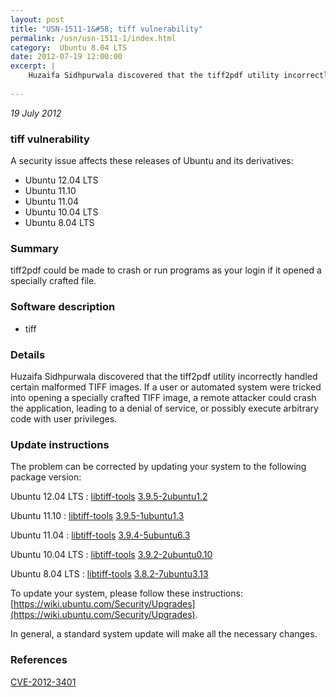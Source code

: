 ```yaml
---
layout: post
title: "USN-1511-1&#58; tiff vulnerability"
permalink: /usn/usn-1511-1/index.html
category:  Ubuntu 8.04 LTS
date: 2012-07-19 12:00:00
excerpt: |
    Huzaifa Sidhpurwala discovered that the tiff2pdf utility incorrectly handled certain malformed TIFF images. If a user or automated system were tricked into opening a specially crafted TIFF image, a remote attacker could crash the application, leading to a denial of service, or possibly execute arbitrary code with user privileges. 
    
--- 
```

 
 

*19 July 2012*

### tiff vulnerability

A security issue affects these releases of Ubuntu and its derivatives:

* Ubuntu 12.04 LTS
* Ubuntu 11.10
* Ubuntu 11.04
* Ubuntu 10.04 LTS
* Ubuntu 8.04 LTS

### Summary

tiff2pdf could be made to crash or run programs as your login if it opened a specially crafted file.

### Software description

* tiff 

### Details

Huzaifa Sidhpurwala discovered that the tiff2pdf utility incorrectly handled certain malformed TIFF images. If a user or automated system were tricked into opening a specially crafted TIFF image, a remote attacker could crash the application, leading to a denial of service, or possibly execute arbitrary code with user privileges. 

### Update instructions

The problem can be corrected by updating your system to the following package version:

Ubuntu 12.04 LTS
 : [libtiff-tools](https://launchpad.net/ubuntu/+source/tiff) <span> [3.9.5-2ubuntu1.2](https://launchpad.net/ubuntu/+source/tiff/3.9.5-2ubuntu1.2) </span> 

Ubuntu 11.10
 : [libtiff-tools](https://launchpad.net/ubuntu/+source/tiff) <span> [3.9.5-1ubuntu1.3](https://launchpad.net/ubuntu/+source/tiff/3.9.5-1ubuntu1.3) </span> 

Ubuntu 11.04
 : [libtiff-tools](https://launchpad.net/ubuntu/+source/tiff) <span> [3.9.4-5ubuntu6.3](https://launchpad.net/ubuntu/+source/tiff/3.9.4-5ubuntu6.3) </span> 

Ubuntu 10.04 LTS
 : [libtiff-tools](https://launchpad.net/ubuntu/+source/tiff) <span> [3.9.2-2ubuntu0.10](https://launchpad.net/ubuntu/+source/tiff/3.9.2-2ubuntu0.10) </span> 

Ubuntu 8.04 LTS
 : [libtiff-tools](https://launchpad.net/ubuntu/+source/tiff) <span> [3.8.2-7ubuntu3.13](https://launchpad.net/ubuntu/+source/tiff/3.8.2-7ubuntu3.13) </span> 

To update your system, please follow these instructions: [https://wiki.ubuntu.com/Security/Upgrades](https://wiki.ubuntu.com/Security/Upgrades).

In general, a standard system update will make all the necessary changes. 

### References

 
 [CVE-2012-3401](http://people.ubuntu.com/~ubuntu-security/cve/CVE-2012-3401)
 

